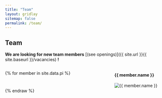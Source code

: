 ```yaml
---
title: "Team"
layout: gridlay
sitemap: false
permalink: /team/
---
```


## Team

**We are looking for new team members** [(see openings)]({{ site.url }}{{ site.baseurl }}/vacancies) **!**

<style>
  .flex-container {
    display: flex;
    flex-wrap: wrap;
    justify-content: space-between;
  }

  .flex-item {
    flex: 0 0 calc(33.3333% - 20px);
    margin: 10px;
    box-sizing: border-box;
  }
</style>

<div class="flex-container">

{% for member in site.data.pi %}
<div>
    <h4>{{ member.name }}</h4>
    <img src="{{ site.url }}{{ site.baseurl }}/images/{{ member.photo }}" alt="{{ member.name }}">
</div>


</div>
{% endraw %}
